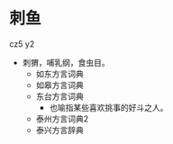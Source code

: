 # 刺鱼
cz5 y2
+ 刺猬，哺乳纲，食虫目。
  * 如东方言词典
  * 如皋方言词典
  * 东台方言词典
    + 也喻指某些喜欢挑事的好斗之人。
  * 泰州方言词典2
  * 泰兴方言辞典
